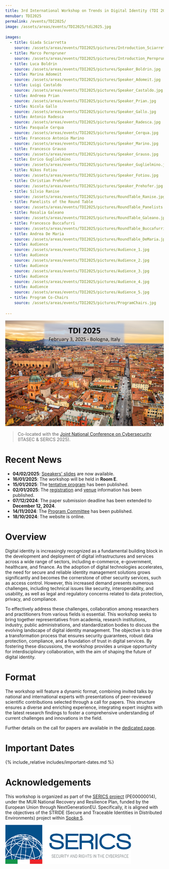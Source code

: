 ```yaml
---
title: 3rd International Workshop on Trends in Digital Identity (TDI 2025)
menubar: TDI2025
permalink: /events/TDI2025/
image: /assets/areas/events/TDI2025/tdi2025.jpg

images:
  - title: Giada Sciarretta
    source: /assets/areas/events/TDI2025/pictures/Introduction_Sciarretta.jpg
  - title: Marco Pernpruner
    source: /assets/areas/events/TDI2025/pictures/Introduction_Pernpruner.jpg
  - title: Luca Boldrin
    source: /assets/areas/events/TDI2025/pictures/Speaker_Boldrin.jpg
  - title: Marina Adomeit
    source: /assets/areas/events/TDI2025/pictures/Speaker_Adomeit.jpg
  - title: Luigi Castaldo
    source: /assets/areas/events/TDI2025/pictures/Speaker_Castaldo.jpg
  - title: Andreea Prian
    source: /assets/areas/events/TDI2025/pictures/Speaker_Prian.jpg
  - title: Nicola Gallo
    source: /assets/areas/events/TDI2025/pictures/Speaker_Gallo.jpg
  - title: Antonio Radesca
    source: /assets/areas/events/TDI2025/pictures/Speaker_Radesca.jpg
  - title: Pasquale Cerqua
    source: /assets/areas/events/TDI2025/pictures/Speaker_Cerqua.jpg
  - title: Francesco Antonio Marino
    source: /assets/areas/events/TDI2025/pictures/Speaker_Marino.jpg
  - title: Francesco Grauso
    source: /assets/areas/events/TDI2025/pictures/Speaker_Grauso.jpg
  - title: Enrico Guglielmino
    source: /assets/areas/events/TDI2025/pictures/Speaker_Guglielmino.jpg
  - title: Nikos Fotiou
    source: /assets/areas/events/TDI2025/pictures/Speaker_Fotiou.jpg
  - title: Christian Prehofer
    source: /assets/areas/events/TDI2025/pictures/Speaker_Prehofer.jpg
  - title: Silvio Ranise
    source: /assets/areas/events/TDI2025/pictures/RoundTable_Ranise.jpg
  - title: Panelists of the Round Table
    source: /assets/areas/events/TDI2025/pictures/RoundTable_Panelists.jpg
  - title: Rosalia Galeano
    source: /assets/areas/events/TDI2025/pictures/RoundTable_Galeano.jpg
  - title: Francesco Buccafurri
    source: /assets/areas/events/TDI2025/pictures/RoundTable_Buccafurri.jpg
  - title: Andrea De Maria
    source: /assets/areas/events/TDI2025/pictures/RoundTable_DeMaria.jpg
  - title: Audience
    source: /assets/areas/events/TDI2025/pictures/Audience_1.jpg
  - title: Audience
    source: /assets/areas/events/TDI2025/pictures/Audience_2.jpg
  - title: Audience
    source: /assets/areas/events/TDI2025/pictures/Audience_3.jpg
  - title: Audience
    source: /assets/areas/events/TDI2025/pictures/Audience_4.jpg
  - title: Audience
    source: /assets/areas/events/TDI2025/pictures/Audience_5.jpg
  - title: Program Co-Chairs
    source: /assets/areas/events/TDI2025/pictures/ProgramChairs.jpg

---
```


<img class="image-centered" src="/assets/areas/events/TDI2025/tdi2025.jpg" />

<blockquote>
<p>Co-located with the <a href="https://itasec.it/">Joint National Conference on Cybersecurity</a> (ITASEC & SERICS 2025).</p>
</blockquote>

# Recent News
- **04/02/2025**: [Speakers' slides](program) are now available.
- **16/01/2025**: The workshop will be held in **Room E**.
- **15/01/2025**: The [tentative program](program) has been published.
- **02/01/2025**: The [registration](registration) and [venue](venue) information has been published.
- **07/12/2024**: The paper submission deadline has been extended to **December 12, 2024**.
- **14/11/2024**: The [Program Committee](committees) has been published.
- **18/10/2024**: The website is online.

# Overview
Digital identity is increasingly recognized as a fundamental building block in the development and deployment of digital infrastructures and services across a wide range of sectors, including e-commerce, e-government, healthcare, and finance. As the adoption of digital technologies accelerates, the need for secure and reliable identity management solutions grows significantly and becomes the cornerstone of other security services, such as access control. However, this increased demand presents numerous challenges, including technical issues like security, interoperability, and usability, as well as legal and regulatory concerns related to data protection, privacy, and compliance.

To effectively address these challenges, collaboration among researchers and practitioners from various fields is essential. This workshop seeks to bring together representatives from academia, research institutions, industry, public administrations, and standardization bodies to discuss the evolving landscape of digital identity management. The objective is to drive a transformation process that ensures security guarantees, robust data protection, compliance, and a foundation of trust in digital services. By fostering these discussions, the workshop provides a unique opportunity for interdisciplinary collaboration, with the aim of shaping the future of digital identity.

# Format
The workshop will feature a dynamic format, combining invited talks by national and international experts with presentations of peer-reviewed scientific contributions selected through a call for papers. This structure ensures a diverse and enriching experience, integrating expert insights with the latest research findings to foster a comprehensive understanding of current challenges and innovations in the field.

Further details on the call for papers are available in the [dedicated page](call-for-papers).

# Important Dates
{% include_relative includes/important-dates.md %}

# Acknowledgements
This workshop is organized as part of the [SERICS project](https://serics.eu/) (PE00000014), under the MUR National Recovery and Resilience Plan, funded by the European Union through NextGenerationEU. Specifically, it is aligned with the objectives of the STRIDE (Secure and Traceable Identities in Distributed Environments) project within [Spoke 5](https://serics.eu/services/spoke-5-crittografia-sicurezza-sistemi-distribuiti/).

<a href="https://serics.eu/">
  <img class="image-centered" width="400px" src="/assets/images/logos/SERICS.png" />
</a>